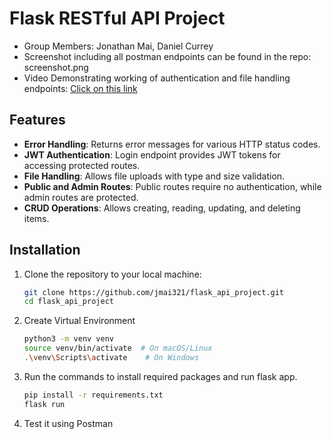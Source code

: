 # Flask RESTful API Project

- Group Members: Jonathan Mai, Daniel Currey
- Screenshot including all postman endpoints can be found in the repo: screenshot.png
- Video Demonstrating working of authentication and file handling endpoints: [Click on this link](https://youtu.be/rBsJuuiSg5k)

## Features
- **Error Handling**: Returns  error messages for various HTTP status codes.
- **JWT Authentication**: Login endpoint provides JWT tokens for accessing protected routes.
- **File Handling**: Allows file uploads with type and size validation.
- **Public and Admin Routes**: Public routes require no authentication, while admin routes are protected.
- **CRUD Operations**: Allows creating, reading, updating, and deleting items.

## Installation

1. Clone the repository to your local machine:
   ```bash
   git clone https://github.com/jmai321/flask_api_project.git
   cd flask_api_project
   ```
2. Create Virtual Environment 
   ```bash
   python3 -m venv venv
   source venv/bin/activate  # On macOS/Linux
   .\venv\Scripts\activate    # On Windows
   ```

3. Run the commands to install required packages and run flask app. 
   ```bash
   pip install -r requirements.txt
   flask run

6. Test it using Postman

